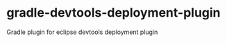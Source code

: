 gradle-devtools-deployment-plugin
=================================

Gradle plugin for eclipse devtools deployment plugin
